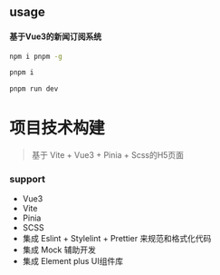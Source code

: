 ## usage
#### 基于Vue3的新闻订阅系统

```bash
npm i pnpm -g

pnpm i

pnpm run dev
```



# 项目技术构建
> 基于 Vite + Vue3 + Pinia + Scss的H5页面

### support
- Vue3
- Vite
- Pinia
- SCSS
- 集成 Eslint + Stylelint + Prettier 来规范和格式化代码
- 集成 Mock 辅助开发
- 集成 Element plus UI组件库
